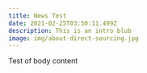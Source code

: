 ```yaml
---
title: News Test
date: 2021-02-25T03:50:11.499Z
description: This is an intro blub
image: img/about-direct-sourcing.jpg
---
```

Test of body content